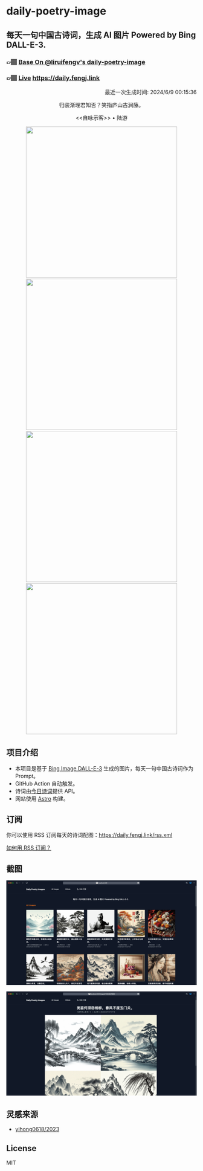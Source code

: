 
# daily-poetry-image

## 每天一句中国古诗词，生成 AI 图片 Powered by Bing DALL-E-3.

### 👉🏽 [Base On @liruifengv's daily-poetry-image](https://github.com/liruifengv/daily-poetry-image)

### 👉🏽 [Live](https://daily.fengj.link) https://daily.fengj.link

<p align="right">
  最近一次生成时间: 2024/6/9 00:15:36
</p>
<p align="center">
归装渐理君知否？笑指庐山古涧藤。
</p>
<p align="center">
<<自咏示客>> • 陆游
</p>
<p align="center">
<img src="https://tse1.mm.bing.net/th/id/OIG2.BEzKmDK7uLSRNHZqpjiv" height="400" width="400" />
<img src="https://tse2.mm.bing.net/th/id/OIG2.PiYvxQMilxDIUFFpC80J" height="400" width="400" />
<img src="https://tse1.mm.bing.net/th/id/OIG2.KYZZwUqTdH8UOFOHVWV2" height="400" width="400" />
<img src="https://tse1.mm.bing.net/th/id/OIG2.NbgQ5uewOC3f0HLSyW.G" height="400" width="400" />
</p>

## 项目介绍

-   本项目是基于 [Bing Image DALL-E-3](https://www.bing.com/images/create) 生成的图片，每天一句中国古诗词作为 Prompt。
-   GitHub Action 自动触发。
-   诗词由[今日诗词](https://www.jinrishici.com/)提供 API。
-   网站使用 [Astro](https://astro.build) 构建。

## 订阅

你可以使用 RSS 订阅每天的诗词配图：https://daily.fengj.link/rss.xml

[如何用 RSS 订阅？](https://zhuanlan.zhihu.com/p/55026716)

## 截图

![图片列表](./screenshots/Snipaste_2023-12-28_21-00-26.png)

![图片详情](./screenshots/Snipaste_2023-12-28_21-00-53.png)

## 灵感来源

-   [yihong0618/2023](https://github.com/yihong0618/2023)

## License

MIT
